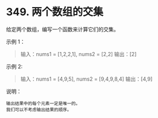 # 349. 两个数组的交集

给定两个数组，编写一个函数来计算它们的交集。

示例 1：

> 输入：nums1 = [1,2,2,1], nums2 = [2,2]
> 输出：[2]

示例 2:

> 输入：nums1 = [4,9,5], nums2 = [9,4,9,8,4]
> 输出：[4,9]
 
说明：
   
    输出结果中的每个元素一定是唯一的。
    我们可以不考虑输出结果的顺序。


